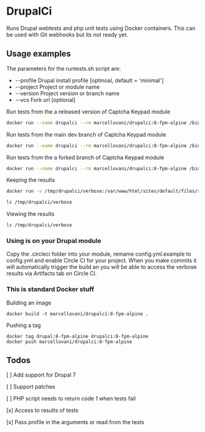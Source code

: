 # DrupalCi

Runs Drupal webtests and php unit tests using Docker containers.
This can be used with Git webhooks but its not ready yet.

## Usage examples
The parameters for the runtests.sh script are:
* --profile   Drupal install profile [optinoal, default = 'minimal']
* --project   Project or module name
* --version   Project version or branch name
* --vcs       Fork url [optional]

Run tests from the a released version of Captcha Keypad module

```bash
docker run --name drupalci --rm marcellovani/drupalci:8-fpm-alpine /bin/sh -c "php runtests.php --project captcha_keypad --version 1.x"
```

Run tests from the main dev branch of Captcha Keypad module

```bash
docker run --name drupalci --rm marcellovani/drupalci:8-fpm-alpine /bin/sh -c "php runtests.php --project drupal/captcha_keypad --version 1.x-dev"
```

Run tests from the a forked branch of Captcha Keypad module

```bash
docker run --name drupalci --rm marcellovani/drupalci:8-fpm-alpine /bin/sh -c "php runtests.php --profile standard --project captcha_keypad --version broken_test-dev --vcs https://github.com/marcelovani/captcha_keypad.git"
```

Keeping the results


```bash
docker run -v /tmp/drupalci/verbose:/var/www/html/sites/default/files/simpletest/verbose --name drupalci --rm marcellovani/drupalci:8-fpm-alpine /bin/sh -c "php runtests.php --project captcha_keypad --branch 8.x-1.x-dev --vcs https://github.com/marcelovani/captcha_keypad.git"

ls /tmp/drupalci/verbose
```

Viewing the results


```bash
ls /tmp/drupalci/verbose
```

### Using is on your Drupal module

Copy the .circleci folder into your module, remame config.yml.example to config.yml and enable Circle CI for your project. When you make commits it will automatically trigger the build an you will be able to access the verbose results via Artifacts tab on Circle CI.


### This is standard Docker stuff

Building an image

```
docker build -t marcellovani/drupalci:8-fpm-alpine .
```

Pushing a tag

```
docker tag drupal:8-fpm-alpine drupalci:8-fpm-alpine
docker push marcellovani/drupalci:8-fpm-alpine
```

## Todos
[ ] Add support for Drupal 7

[ ] Support patches

[ ] PHP script needs to return code 1 when tests fail

[x] Access to results of tests

[x] Pass profile in the arguments or read from the tests
